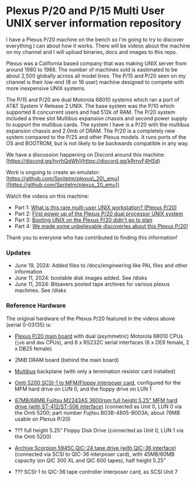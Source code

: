 # Plexus P/20 and P/15 Multi User UNIX server information repository 

I have a Plexus P/20 machine on the bench so I'm going to try to discover everything I can about how it works. There will be videos about the machine on my channel and I will upload binaries, docs and images to this repo.

Plexus was a California based company that was making UNIX server from around 1980 to 1988. The number of machines sold is eastimated to be about 2,500 globally across all model lines. The P/15 and P/20 seen on my channel is their low-end (8 or 16 user) machine designed to compete with more inexpensive UNIX systems. 

The P/15 and P/20 are dual Motorola 68010 systems which ran a port of AT&T System V Release 2 UNIX. The base system was the P/10 which supported 8 concurrent users and had 512k of RAM. The P/20 system included a three slot Multibus expansion chassis and second power supply to support the multibus cards. The system I have is a P/20 with the multibus expansion chassis and 2.0mb of DRAM. The P/20 is a completely new system compared to the P/25 and other Plexus models. It runs ports of the OS and BOOTROM, but is not likely to be backwards compatible in any way.

We have a discussion happening on Discord around this machine: [https://discord.gg/hyrhQqWh](https://discord.gg/kRrnvF4HSd)

Work is ongoing to create an emulator:
[https://github.com/Spritetm/plexus\_20\_emu]([https://github.com/Spritetm/plexus_20_emu])

Watch the videos on this machine:

- Part 1: [What is this rare multi-user UNIX workstation? (Plexus P/20)](https://youtu.be/iltZYXg5hZw)
- Part 2: [First power up of the Plexus P/20 dual processor UNIX system](https://youtu.be/lCPZAYvk940)
- Part 3: [Booting UNIX on the Plexus P/20 didn't go to plan](https://youtu.be/_IrxvDE6Fyo)
- Part 4: [We made some unbelievable discoveries about this Plexus P/20!](https://youtu.be/Ve1SuuRkx_o)

Thank you to everyone who has contributed to finding this information!

### Updates
- June 19, 2024: Added files to /docs/engineering like PAL files and other information
- June 11, 2024: bootable disk images added. See /disks
- June 11, 2024: Bitsavers posted tape archives for various plexus machines. See /disks
  

### Reference Hardware

The original hardware of the Plexus P/20 featured in the videos above
(serial 0-03135) is:

*  [Plexus P/20 main board](docs/pdf/Plexus_P15_P20_Brochure_1985.pdf) with dual (asymmetric) Motorola 68010 CPUs (`job` and `dma` CPUs), and 8 x RS232C serial interfaces (6 x DE9 female, 2 x DB25 female)

*  2MiB DRAM board (behind the main board)

*  [Multibus](https://en.wikipedia.org/wiki/Multibus) backplane (with only a termination resistor card installed)

*  [Omti 5200 SCSI-1 to MFM/Floppy interposer card](http://bitsavers.org/pdf/sms/omti_5x00/3001206_OMTI_5000_Series_Reference_Aug85.pdf), configured for the MFM hard drive on LUN 0, and the floppy drive on LUN 1

*  [87MB/68MB Fujitsu M2243AS 3600rpm full height 5.25" MFM hard drive (with ST-412/ST-506 interface)](https://archive.org/details/bitsavers_fujitsubro1984_2565589) (connected as Unit 0, LUN 0 via the Omti 5200; part number Fujitsu B03B-4805-B003A; about 76MB usable on Plexus P/20)

*  ??? full height 5.25" Floppy Disk Drive (connected as Unit 0, LUN 1 via the Omti 5200)

*  [Archive Scorpion 5945C QIC-24 tape drive (with QIC-36 interface)](https://bitsavers.org/pdf/archive/scorpion/20271-001_scorpPrDesc_Mar84.pdf) (connected via SCSI to QIC-36 interposer card), with 45MB/60MB capacity (on QIC 300 XL and QIC 600 tapes), half height 5.25"

*  ??? SCSI-1 to QIC-36 tape controller interposer card, as SCSI Unit 7
